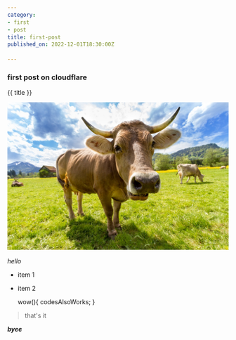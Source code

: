 ```yaml
---
category:
- first
- post
title: first-post
published_on: 2022-12-01T18:30:00Z

---
```

### first post on cloudflare

{{ title }}

![cowpic](https://raw.githubusercontent.com/aplhatester/newzsite/main/pub/_assets/pexcow.jpg)

_hello_

* item 1
* item 2

    wow(){
    	codesAlsoWorks;
    }

> that's it

**_byee_**
